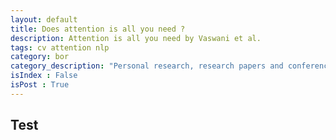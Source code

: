 ```yaml
---
layout: default
title: Does attention is all you need ?
description: Attention is all you need by Vaswani et al.
tags: cv attention nlp
category: bor
category_description: "Personal research, research papers and conference presentations"
isIndex : False
isPost : True
---
```

## Test